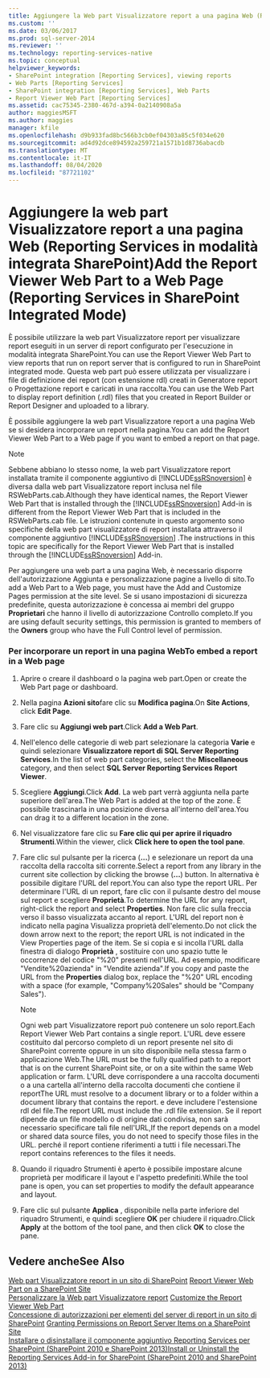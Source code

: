```yaml
---
title: Aggiungere la Web part Visualizzatore report a una pagina Web (Reporting Services in modalità integrata SharePoint) | Microsoft Docs
ms.custom: ''
ms.date: 03/06/2017
ms.prod: sql-server-2014
ms.reviewer: ''
ms.technology: reporting-services-native
ms.topic: conceptual
helpviewer_keywords:
- SharePoint integration [Reporting Services], viewing reports
- Web Parts [Reporting Services]
- SharePoint integration [Reporting Services], Web Parts
- Report Viewer Web Part [Reporting Services]
ms.assetid: cac75345-2380-467d-a394-0a2140908a5a
author: maggiesMSFT
ms.author: maggies
manager: kfile
ms.openlocfilehash: d9b933fad8bc566b3cb0ef04303a85c5f034e620
ms.sourcegitcommit: ad4d92dce894592a259721a1571b1d8736abacdb
ms.translationtype: MT
ms.contentlocale: it-IT
ms.lasthandoff: 08/04/2020
ms.locfileid: "87721102"
---
```

# <a name="add-the-report-viewer-web-part-to-a-web-page-reporting-services-in-sharepoint-integrated-mode"></a><span data-ttu-id="f1136-102">Aggiungere la web part Visualizzatore report a una pagina Web (Reporting Services in modalità integrata SharePoint)</span><span class="sxs-lookup"><span data-stu-id="f1136-102">Add the Report Viewer Web Part to a Web Page (Reporting Services in SharePoint Integrated Mode)</span></span>
  <span data-ttu-id="f1136-103">È possibile utilizzare la web part Visualizzatore report per visualizzare report eseguiti in un server di report configurato per l'esecuzione in modalità integrata SharePoint.</span><span class="sxs-lookup"><span data-stu-id="f1136-103">You can use the Report Viewer Web Part to view reports that run on report server that is configured to run in SharePoint integrated mode.</span></span> <span data-ttu-id="f1136-104">Questa web part può essere utilizzata per visualizzare i file di definizione dei report (con estensione rdl) creati in Generatore report o Progettazione report e caricati in una raccolta.</span><span class="sxs-lookup"><span data-stu-id="f1136-104">You can use the Web Part to display report definition (.rdl) files that you created in Report Builder or Report Designer and uploaded to a library.</span></span>  
  
 <span data-ttu-id="f1136-105">È possibile aggiungere la web part Visualizzatore report a una pagina Web se si desidera incorporare un report nella pagina.</span><span class="sxs-lookup"><span data-stu-id="f1136-105">You can add the Report Viewer Web Part to a Web page if you want to embed a report on that page.</span></span>  
  
> [!NOTE]  
>  <span data-ttu-id="f1136-106">Sebbene abbiano lo stesso nome, la web part Visualizzatore report installata tramite il componente aggiuntivo di [!INCLUDE[ssRSnoversion](../../includes/ssrsnoversion-md.md)] è diversa dalla web part Visualizzatore report inclusa nel file RSWebParts.cab.</span><span class="sxs-lookup"><span data-stu-id="f1136-106">Although they have identical names, the Report Viewer Web Part that is installed through the [!INCLUDE[ssRSnoversion](../../includes/ssrsnoversion-md.md)] Add-in is different from the Report Viewer Web Part that is included in the RSWebParts.cab file.</span></span> <span data-ttu-id="f1136-107">Le istruzioni contenute in questo argomento sono specifiche della web part visualizzatore di report installata attraverso il componente aggiuntivo [!INCLUDE[ssRSnoversion](../../includes/ssrsnoversion-md.md)] .</span><span class="sxs-lookup"><span data-stu-id="f1136-107">The instructions in this topic are specifically for the Report Viewer Web Part that is installed through the [!INCLUDE[ssRSnoversion](../../includes/ssrsnoversion-md.md)] Add-in.</span></span>  
  
 <span data-ttu-id="f1136-108">Per aggiungere una web part a una pagina Web, è necessario disporre dell'autorizzazione Aggiunta e personalizzazione pagine a livello di sito.</span><span class="sxs-lookup"><span data-stu-id="f1136-108">To add a Web Part to a Web page, you must have the Add and Customize Pages permission at the site level.</span></span> <span data-ttu-id="f1136-109">Se si usano impostazioni di sicurezza predefinite, questa autorizzazione è concessa ai membri del gruppo **Proprietari** che hanno il livello di autorizzazione Controllo completo.</span><span class="sxs-lookup"><span data-stu-id="f1136-109">If you are using default security settings, this permission is granted to members of the **Owners** group who have the Full Control level of permission.</span></span>  
  
### <a name="to-embed-a-report-in-a-web-page"></a><span data-ttu-id="f1136-110">Per incorporare un report in una pagina Web</span><span class="sxs-lookup"><span data-stu-id="f1136-110">To embed a report in a Web page</span></span>  
  
1.  <span data-ttu-id="f1136-111">Aprire o creare il dashboard o la pagina web part.</span><span class="sxs-lookup"><span data-stu-id="f1136-111">Open or create the Web Part page or dashboard.</span></span>  
  
2.  <span data-ttu-id="f1136-112">Nella pagina **Azioni sito**fare clic su **Modifica pagina**.</span><span class="sxs-lookup"><span data-stu-id="f1136-112">On **Site Actions**, click **Edit Page**.</span></span>  
  
3.  <span data-ttu-id="f1136-113">Fare clic su **Aggiungi web part**.</span><span class="sxs-lookup"><span data-stu-id="f1136-113">Click **Add a Web Part**.</span></span>  
  
4.  <span data-ttu-id="f1136-114">Nell'elenco delle categorie di web part selezionare la categoria **Varie** e quindi selezionare **Visualizzatore report di SQL Server Reporting Services**.</span><span class="sxs-lookup"><span data-stu-id="f1136-114">In the list of web part categories, select the **Miscellaneous** category, and then select **SQL Server Reporting Services Report Viewer**.</span></span>  
  
5.  <span data-ttu-id="f1136-115">Scegliere **Aggiungi**.</span><span class="sxs-lookup"><span data-stu-id="f1136-115">Click **Add**.</span></span> <span data-ttu-id="f1136-116">La web part verrà aggiunta nella parte superiore dell'area.</span><span class="sxs-lookup"><span data-stu-id="f1136-116">The Web Part is added at the top of the zone.</span></span> <span data-ttu-id="f1136-117">È possibile trascinarla in una posizione diversa all'interno dell'area.</span><span class="sxs-lookup"><span data-stu-id="f1136-117">You can drag it to a different location in the zone.</span></span>  
  
6.  <span data-ttu-id="f1136-118">Nel visualizzatore fare clic su **Fare clic qui per aprire il riquadro Strumenti**.</span><span class="sxs-lookup"><span data-stu-id="f1136-118">Within the viewer, click **Click here to open the tool pane**.</span></span>  
  
7.  <span data-ttu-id="f1136-119">Fare clic sul pulsante per la ricerca (**...**) e selezionare un report da una raccolta della raccolta siti corrente.</span><span class="sxs-lookup"><span data-stu-id="f1136-119">Select a report from any library in the current site collection by clicking the browse (**...**) button.</span></span> <span data-ttu-id="f1136-120">In alternativa è possibile digitare l'URL del report.</span><span class="sxs-lookup"><span data-stu-id="f1136-120">You can also type the report URL.</span></span> <span data-ttu-id="f1136-121">Per determinare l'URL di un report, fare clic con il pulsante destro del mouse sul report e scegliere **Proprietà**.</span><span class="sxs-lookup"><span data-stu-id="f1136-121">To determine the URL for any report, right-click the report and select **Properties**.</span></span> <span data-ttu-id="f1136-122">Non fare clic sulla freccia verso il basso visualizzata accanto al report. L'URL del report non è indicato nella pagina Visualizza proprietà dell'elemento.</span><span class="sxs-lookup"><span data-stu-id="f1136-122">Do not click the down arrow next to the report; the report URL is not indicated in the View Properties page of the item.</span></span> <span data-ttu-id="f1136-123">Se si copia e si incolla l'URL dalla finestra di dialogo **Proprietà** , sostituire con uno spazio tutte le occorrenze del codice "%20" presenti nell'URL. Ad esempio, modificare "Vendite%20azienda" in "Vendite azienda".</span><span class="sxs-lookup"><span data-stu-id="f1136-123">If you copy and paste the URL from the **Properties** dialog box, replace the "%20" URL encoding with a space (for example, "Company%20Sales" should be "Company Sales").</span></span>  
  
    > [!NOTE]  
    >  <span data-ttu-id="f1136-124">Ogni web part Visualizzatore report può contenere un solo report.</span><span class="sxs-lookup"><span data-stu-id="f1136-124">Each Report Viewer Web Part contains a single report.</span></span> <span data-ttu-id="f1136-125">L'URL deve essere costituito dal percorso completo di un report presente nel sito di SharePoint corrente oppure in un sito disponibile nella stessa farm o applicazione Web.</span><span class="sxs-lookup"><span data-stu-id="f1136-125">The URL must be the fully qualified path to a report that is on the current SharePoint site, or on a site within the same Web application or farm.</span></span> <span data-ttu-id="f1136-126">L'URL deve corrispondere a una raccolta documenti o a una cartella all'interno della raccolta documenti che contiene il report</span><span class="sxs-lookup"><span data-stu-id="f1136-126">The URL must resolve to a document library or to a folder within a document library that contains the report.</span></span> <span data-ttu-id="f1136-127">e deve includere l'estensione rdl del file.</span><span class="sxs-lookup"><span data-stu-id="f1136-127">The report URL must include the .rdl file extension.</span></span> <span data-ttu-id="f1136-128">Se il report dipende da un file modello o di origine dati condivisa, non sarà necessario specificare tali file nell'URL,</span><span class="sxs-lookup"><span data-stu-id="f1136-128">If the report depends on a model or shared data source files, you do not need to specify those files in the URL.</span></span> <span data-ttu-id="f1136-129">perché il report contiene riferimenti a tutti i file necessari.</span><span class="sxs-lookup"><span data-stu-id="f1136-129">The report contains references to the files it needs.</span></span>  
  
8.  <span data-ttu-id="f1136-130">Quando il riquadro Strumenti è aperto è possibile impostare alcune proprietà per modificare il layout e l'aspetto predefiniti.</span><span class="sxs-lookup"><span data-stu-id="f1136-130">While the tool pane is open, you can set properties to modify the default appearance and layout.</span></span>  
  
9. <span data-ttu-id="f1136-131">Fare clic sul pulsante **Applica** , disponibile nella parte inferiore del riquadro Strumenti, e quindi scegliere **OK** per chiudere il riquadro.</span><span class="sxs-lookup"><span data-stu-id="f1136-131">Click **Apply** at the bottom of the tool pane, and then click **OK** to close the pane.</span></span>  
  
## <a name="see-also"></a><span data-ttu-id="f1136-132">Vedere anche</span><span class="sxs-lookup"><span data-stu-id="f1136-132">See Also</span></span>  
 <span data-ttu-id="f1136-133">[Web part Visualizzatore report in un sito di SharePoint](../report-viewer-web-part-on-a-sharepoint-site.md) </span><span class="sxs-lookup"><span data-stu-id="f1136-133">[Report Viewer Web Part on a SharePoint Site](../report-viewer-web-part-on-a-sharepoint-site.md) </span></span>  
 <span data-ttu-id="f1136-134">[Personalizzare la Web part Visualizzatore report](../customize-the-report-viewer-web-part.md) </span><span class="sxs-lookup"><span data-stu-id="f1136-134">[Customize the Report Viewer Web Part](../customize-the-report-viewer-web-part.md) </span></span>  
 <span data-ttu-id="f1136-135">[Concessione di autorizzazioni per elementi del server di report in un sito di SharePoint](../security/granting-permissions-on-report-server-items-on-a-sharepoint-site.md) </span><span class="sxs-lookup"><span data-stu-id="f1136-135">[Granting Permissions on Report Server Items on a SharePoint Site](../security/granting-permissions-on-report-server-items-on-a-sharepoint-site.md) </span></span>  
 [<span data-ttu-id="f1136-136">Installare o disinstallare il componente aggiuntivo Reporting Services per SharePoint &#40;SharePoint 2010 e SharePoint 2013&#41;</span><span class="sxs-lookup"><span data-stu-id="f1136-136">Install or Uninstall the Reporting Services Add-in for SharePoint &#40;SharePoint 2010 and SharePoint 2013&#41;</span></span>](../install-windows/install-or-uninstall-the-reporting-services-add-in-for-sharepoint.md)  
  
  
